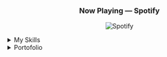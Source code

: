 <div align="center">
  
### Now Playing — Spotify 
![Spotify](https://spotify-github-profile.vercel.app/api/view.svg?uid=21aipylnbjerrt4k5cvl5n3cq&cover_image=true&theme=natemoo-re&show_offline=true&background_color=121212&interchange=true&bar_color=53b14f&bar_color_cover=true) 
</div>

<details>
  <summary>My Skills</summary>
<br>
  
  [![My Skills](https://skillicons.dev/icons?i=vscode,dart,flutter,git,figma,pr,ps)](https://skillicons.dev)

</details>

<details>
  <summary>Portofolio</summary>
<br>
 <button><a href="https://www.youtube.com/watch?v=dQw4w9WgXcQ" target="_blank">Coming Soon</a></button>


</details>
